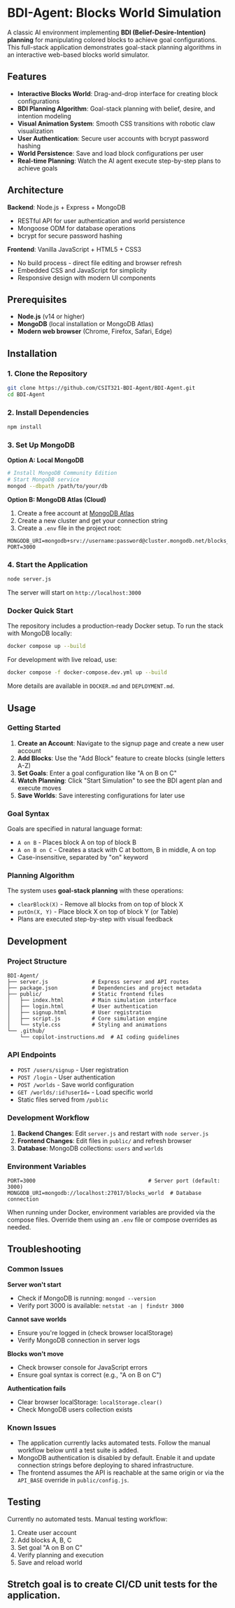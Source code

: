 # BDI-Agent: Blocks World Simulation

A classic AI environment implementing **BDI (Belief-Desire-Intention) planning** for manipulating colored blocks to achieve goal configurations. This full-stack application demonstrates goal-stack planning algorithms in an interactive web-based blocks world simulator.

## Features

- **Interactive Blocks World**: Drag-and-drop interface for creating block configurations
- **BDI Planning Algorithm**: Goal-stack planning with belief, desire, and intention modeling
- **Visual Animation System**: Smooth CSS transitions with robotic claw visualization
- **User Authentication**: Secure user accounts with bcrypt password hashing
- **World Persistence**: Save and load block configurations per user
- **Real-time Planning**: Watch the AI agent execute step-by-step plans to achieve goals

## Architecture

**Backend**: Node.js + Express + MongoDB
- RESTful API for user authentication and world persistence
- Mongoose ODM for database operations
- bcrypt for secure password hashing

**Frontend**: Vanilla JavaScript + HTML5 + CSS3
- No build process - direct file editing and browser refresh
- Embedded CSS and JavaScript for simplicity
- Responsive design with modern UI components

## Prerequisites

- **Node.js** (v14 or higher)
- **MongoDB** (local installation or MongoDB Atlas)
- **Modern web browser** (Chrome, Firefox, Safari, Edge)

## Installation

### 1. Clone the Repository
```bash
git clone https://github.com/CSIT321-BDI-Agent/BDI-Agent.git
cd BDI-Agent
```

### 2. Install Dependencies
```bash
npm install
```

### 3. Set Up MongoDB
**Option A: Local MongoDB**
```bash
# Install MongoDB Community Edition
# Start MongoDB service
mongod --dbpath /path/to/your/db
```

**Option B: MongoDB Atlas (Cloud)**
1. Create a free account at [MongoDB Atlas](https://www.mongodb.com/atlas)
2. Create a new cluster and get your connection string
3. Create a `.env` file in the project root:
```env
MONGODB_URI=mongodb+srv://username:password@cluster.mongodb.net/blocks_world
PORT=3000
```

### 4. Start the Application
```bash
node server.js
```

The server will start on `http://localhost:3000`

### Docker Quick Start

The repository includes a production-ready Docker setup. To run the stack with MongoDB locally:

```bash
docker compose up --build
```

For development with live reload, use:

```bash
docker compose -f docker-compose.dev.yml up --build
```

More details are available in `DOCKER.md` and `DEPLOYMENT.md`.

## Usage

### Getting Started
1. **Create an Account**: Navigate to the signup page and create a new user account
2. **Add Blocks**: Use the "Add Block" feature to create blocks (single letters A-Z)
3. **Set Goals**: Enter a goal configuration like "A on B on C"
4. **Watch Planning**: Click "Start Simulation" to see the BDI agent plan and execute moves
5. **Save Worlds**: Save interesting configurations for later use

### Goal Syntax
Goals are specified in natural language format:
- `A on B` - Places block A on top of block B
- `A on B on C` - Creates a stack with C at bottom, B in middle, A on top
- Case-insensitive, separated by "on" keyword

### Planning Algorithm
The system uses **goal-stack planning** with these operations:
- `clearBlock(X)` - Remove all blocks from on top of block X
- `putOn(X, Y)` - Place block X on top of block Y (or Table)
- Plans are executed step-by-step with visual feedback

## Development

### Project Structure
```
BDI-Agent/
├── server.js              # Express server and API routes
├── package.json           # Dependencies and project metadata
├── public/                # Static frontend files
│   ├── index.html         # Main simulation interface
│   ├── login.html         # User authentication
│   ├── signup.html        # User registration
│   ├── script.js          # Core simulation engine
│   └── style.css          # Styling and animations
└── .github/
    └── copilot-instructions.md  # AI coding guidelines
```

### API Endpoints
- `POST /users/signup` - User registration
- `POST /login` - User authentication
- `POST /worlds` - Save world configuration
- `GET /worlds/:id?userId=` - Load specific world
- Static files served from `/public`

### Development Workflow
1. **Backend Changes**: Edit `server.js` and restart with `node server.js`
2. **Frontend Changes**: Edit files in `public/` and refresh browser
3. **Database**: MongoDB collections: `users` and `worlds`

### Environment Variables
```env
PORT=3000                                    # Server port (default: 3000)
MONGODB_URI=mongodb://localhost:27017/blocks_world  # Database connection
```

When running under Docker, environment variables are provided via the compose files. Override them using an `.env` file or compose overrides as needed.

## Troubleshooting

### Common Issues

**Server won't start**
- Check if MongoDB is running: `mongod --version`
- Verify port 3000 is available: `netstat -an | findstr 3000`

**Cannot save worlds**
- Ensure you're logged in (check browser localStorage)
- Verify MongoDB connection in server logs

**Blocks won't move**
- Check browser console for JavaScript errors
- Ensure goal syntax is correct (e.g., "A on B on C")

**Authentication fails**
- Clear browser localStorage: `localStorage.clear()`
- Check MongoDB users collection exists

### Known Issues
- The application currently lacks automated tests. Follow the manual workflow below until a test suite is added.
- MongoDB authentication is disabled by default. Enable it and update connection strings before deploying to shared infrastructure.
- The frontend assumes the API is reachable at the same origin or via the `API_BASE` override in `public/config.js`.

## Testing

Currently no automated tests. Manual testing workflow:
1. Create user account
2. Add blocks A, B, C
3. Set goal "A on B on C"
4. Verify planning and execution
5. Save and reload world

Stretch goal is to create CI/CD unit tests for the application.
---